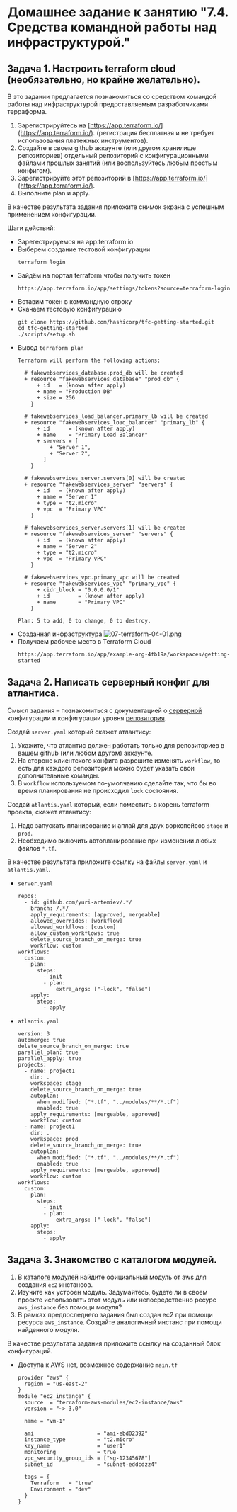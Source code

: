 
# Домашнее задание к занятию "7.4. Средства командной работы над инфраструктурой."

## Задача 1. Настроить terraform cloud (необязательно, но крайне желательно).

В это задании предлагается познакомиться со средством командой работы над инфраструктурой предоставляемым
разработчиками терраформа. 

1. Зарегистрируйтесь на [https://app.terraform.io/](https://app.terraform.io/).
(регистрация бесплатная и не требует использования платежных инструментов).
1. Создайте в своем github аккаунте (или другом хранилище репозиториев) отдельный репозиторий с
 конфигурационными файлами прошлых занятий (или воспользуйтесь любым простым конфигом).
1. Зарегистрируйте этот репозиторий в [https://app.terraform.io/](https://app.terraform.io/).
1. Выполните plan и apply. 

В качестве результата задания приложите снимок экрана с успешным применением конфигурации.

Шаги действий:
- Зарегестрируемся на app.terraform.io
- Выберем создание тестовой конфигурации
    ```
    terraform login 
    ```
- Зайдём на портал terraform чтобы получить токен
    ```
    https://app.terraform.io/app/settings/tokens?source=terraform-login
    ```
- Вставим токен в коммандную строку
- Скачаем тестовую конфигурацию
    ```
    git clone https://github.com/hashicorp/tfc-getting-started.git
    cd tfc-getting-started
    ./scripts/setup.sh
    ```
- Вывод `terraform plan`
    ```
    Terraform will perform the following actions:

      # fakewebservices_database.prod_db will be created
      + resource "fakewebservices_database" "prod_db" {
          + id   = (known after apply)
          + name = "Production DB"
          + size = 256
        }

      # fakewebservices_load_balancer.primary_lb will be created
      + resource "fakewebservices_load_balancer" "primary_lb" {
          + id      = (known after apply)
          + name    = "Primary Load Balancer"
          + servers = [
              + "Server 1",
              + "Server 2",
            ]
        }

      # fakewebservices_server.servers[0] will be created
      + resource "fakewebservices_server" "servers" {
          + id   = (known after apply)
          + name = "Server 1"
          + type = "t2.micro"
          + vpc  = "Primary VPC"
        }

      # fakewebservices_server.servers[1] will be created
      + resource "fakewebservices_server" "servers" {
          + id   = (known after apply)
          + name = "Server 2"
          + type = "t2.micro"
          + vpc  = "Primary VPC"
        }

      # fakewebservices_vpc.primary_vpc will be created
      + resource "fakewebservices_vpc" "primary_vpc" {
          + cidr_block = "0.0.0.0/1"
          + id         = (known after apply)
          + name       = "Primary VPC"
        }

    Plan: 5 to add, 0 to change, 0 to destroy.
    ```
- Созданная инфраструктура
    ![07-terraform-04-01.png](07-terraform-04-01.png)  
- Получаем рабочее место в Terraform Cloud
    ```
    https://app.terraform.io/app/example-org-4fb19a/workspaces/getting-started
    ```


## Задача 2. Написать серверный конфиг для атлантиса. 

Смысл задания – познакомиться с документацией 
о [серверной](https://www.runatlantis.io/docs/server-side-repo-config.html) конфигурации и конфигурации уровня 
 [репозитория](https://www.runatlantis.io/docs/repo-level-atlantis-yaml.html).

Создай `server.yaml` который скажет атлантису:
1. Укажите, что атлантис должен работать только для репозиториев в вашем github (или любом другом) аккаунте.
1. На стороне клиентского конфига разрешите изменять `workflow`, то есть для каждого репозитория можно 
будет указать свои дополнительные команды. 
1. В `workflow` используемом по-умолчанию сделайте так, что бы во время планирования не происходил `lock` состояния.

Создай `atlantis.yaml` который, если поместить в корень terraform проекта, скажет атлантису:
1. Надо запускать планирование и аплай для двух воркспейсов `stage` и `prod`.
1. Необходимо включить автопланирование при изменении любых файлов `*.tf`.

В качестве результата приложите ссылку на файлы `server.yaml` и `atlantis.yaml`.

- `server.yaml`
    ```
    repos:
      - id: github.com/yuri-artemiev/.*/
        branch: /.*/
        apply_requirements: [approved, mergeable]
        allowed_overrides: [workflow]
        allowed_workflows: [custom]
        allow_custom_workflows: true
        delete_source_branch_on_merge: true
        workflow: custom
    workflows:
      custom:
        plan:
          steps:
            - init
            - plan:
                extra_args: ["-lock", "false"]
        apply:
          steps:
            - apply   
    ```
- `atlantis.yaml`
    ```
    version: 3
    automerge: true
    delete_source_branch_on_merge: true
    parallel_plan: true
    parallel_apply: true
    projects:
      - name: project1
        dir: .
        workspace: stage
        delete_source_branch_on_merge: true
        autoplan:
          when_modified: ["*.tf", "../modules/**/*.tf"]
          enabled: true
        apply_requirements: [mergeable, approved]
        workflow: custom
      - name: project1
        dir: .
        workspace: prod
        delete_source_branch_on_merge: true
        autoplan:
          when_modified: ["*.tf", "../modules/**/*.tf"]
          enabled: true
        apply_requirements: [mergeable, approved]
        workflow: custom
    workflows:
      custom:
        plan:
          steps:
            - init
            - plan:
                extra_args: ["-lock", "false"]
        apply:
          steps:
            - apply
    ```

## Задача 3. Знакомство с каталогом модулей. 

1. В [каталоге модулей](https://registry.terraform.io/browse/modules) найдите официальный модуль от aws для создания
`ec2` инстансов. 
2. Изучите как устроен модуль. Задумайтесь, будете ли в своем проекте использовать этот модуль или непосредственно 
ресурс `aws_instance` без помощи модуля?
3. В рамках предпоследнего задания был создан ec2 при помощи ресурса `aws_instance`. 
Создайте аналогичный инстанс при помощи найденного модуля.   

В качестве результата задания приложите ссылку на созданный блок конфигураций. 

- Доступа к AWS нет, возможное содержание `main.tf`
    ```
    provider "aws" {
      region = "us-east-2"
    }
    module "ec2_instance" {
      source  = "terraform-aws-modules/ec2-instance/aws"
      version = "~> 3.0"

      name = "vm-1"

      ami                    = "ami-ebd02392"
      instance_type          = "t2.micro"
      key_name               = "user1"
      monitoring             = true
      vpc_security_group_ids = ["sg-12345678"]
      subnet_id              = "subnet-eddcdzz4"

      tags = {
        Terraform   = "true"
        Environment = "dev"
      }
    }

    ```
